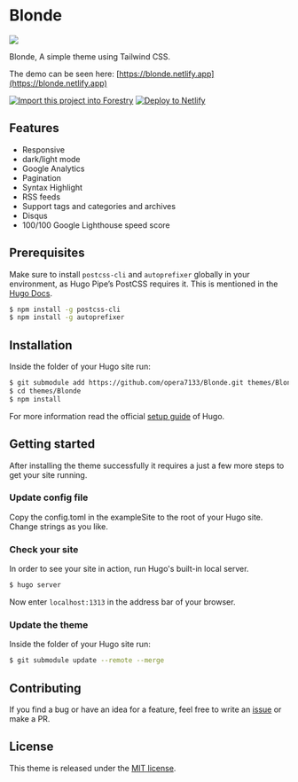 # Blonde 
![](https://github.com/opera7133/Blonde/raw/master/images/screenshot.png)

Blonde, A simple theme using Tailwind CSS.

The demo can be seen here: [https://blonde.netlify.app](https://blonde.netlify.app)

[![Import this project into Forestry](https://assets.forestry.io/import-to-forestryK.svg)](https://app.forestry.io/quick-start?repo=opera7133/blonde&engine=hugo&version=0.79.0&config=exampleSite)
[![Deploy to Netlify](https://www.netlify.com/img/deploy/button.svg)](https://app.netlify.com/start/deploy?repository=https://github.com/opera7133/Blonde)

## Features
* Responsive
* dark/light mode
* Google Analytics
* Pagination
* Syntax Highlight
* RSS feeds
* Support tags and categories and archives
* Disqus
* 100/100 Google Lighthouse speed score

## Prerequisites

Make sure to install `postcss-cli` and `autoprefixer` globally in your environment, as Hugo Pipe’s PostCSS requires it. This is mentioned in the [Hugo Docs](https://gohugo.io/hugo-pipes/postcss/).

```bash
$ npm install -g postcss-cli
$ npm install -g autoprefixer
```

## Installation
Inside the folder of your Hugo site run:

```bash
$ git submodule add https://github.com/opera7133/Blonde.git themes/Blonde
$ cd themes/Blonde
$ npm install
```

For more information read the official [setup guide](https://gohugo.io/overview/installing/) of Hugo.

## Getting started
After installing the theme successfully it requires a just a few more steps to get your site running.

### Update config file
Copy the config.toml in the exampleSite to the root of your Hugo site. Change strings as you like.

### Check your site
In order to see your site in action, run Hugo's built-in local server.
```bash
$ hugo server
```
Now enter `localhost:1313` in the address bar of your browser.

### Update the theme
Inside the folder of your Hugo site run:

```bash
$ git submodule update --remote --merge
```

## Contributing
If you find a bug or have an idea for a feature, feel free to write an [issue](https://github.com/opera7133/Blonde/issues) or make a PR.

## License
This theme is released under the [MIT license](https://github.com/opera7133/Blonde/blob/master/LICENSE).
